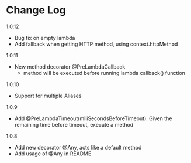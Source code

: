# Change Log

1.0.12
* Bug fix on empty lambda
* Add fallback when getting HTTP method, using context.httpMethod

1.0.11
* New method decorator @PreLambdaCallback
    - method will be executed before running lambda callback() function

1.0.10
* Support for multiple Aliases

1.0.9
* Add @PreLambdaTimeout(miliSecondsBeforeTimeout). Given the remaining time before timeout, execute a method

1.0.8
* Add new decorator @Any, acts like a default method
* Add usage of @Any in README

